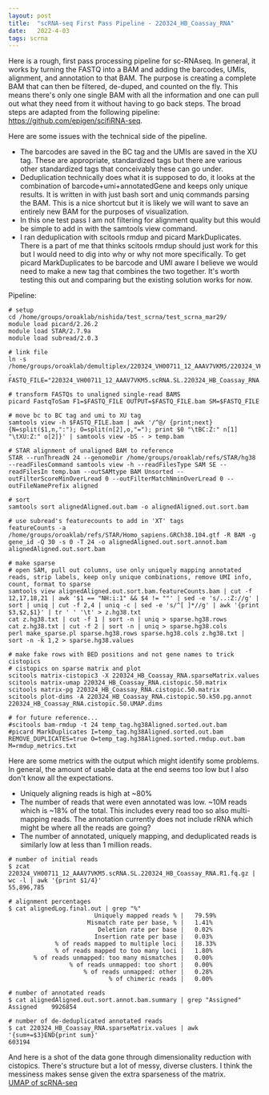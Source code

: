```yaml
---
layout: post
title:  "scRNA-seq First Pass Pipeline - 220324_HB_Coassay_RNA"
date:   2022-4-03
tags: scrna
---
```


Here is a rough, first pass processing pipeline for sc-RNAseq. In general, it works by turning the FASTQ into a BAM and adding the barcodes, UMIs, alignment, and annotation to that BAM. The purpose is creating a complete BAM that can then be filtered, de-duped, and counted on the fly. This means there's only one single BAM with all the information and one can pull out what they need from it without having to go back steps. The broad steps are adapted from the following pipeline: https://github.com/epigen/scifiRNA-seq.

Here are some issues with the technical side of the pipeline.
- The barcodes are saved in the BC tag and the UMIs are saved in the XU tag. These are appropriate, standardized tags but there are various other standardized tags that conceivably these can go under.
- Deduplication technically does what it is supposed to do, it looks at the combination of barcode+umi+annotatedGene and keeps only unique results. It is written in with just bash sort and uniq commands parsing the BAM. This is a nice shortcut but it is likely we will want to save an entirely new BAM for the purposes of visualization.
- In this one test pass I am not filtering for alignment quality but this would be simple to add in with the samtools view command.
- I ran deduplication with scitools rmdup and picard MarkDuplicates. There is a part of me that thinks scitools rmdup should just work for this but I would need to dig into why or why not more specifically. To get picard MarkDuplicates to be barcode and UMI aware I believe we would need to make a new tag that combines the two together. It's worth testing this out and comparing but the existing solution works for now.

Pipeline:
```
# setup
cd /home/groups/oroaklab/nishida/test_scrna/test_scrna_mar29/
module load picard/2.26.2
module load STAR/2.7.9a
module load subread/2.0.3

# link file
ln -s /home/groups/oroaklab/demultiplex/220324_VH00711_12_AAAV7VKM5/220324_VH00711_12_AAAV7VKM5.scRNA.SL.220324_HB_Coassay_RNA.R1.fq.gz .
FASTQ_FILE="220324_VH00711_12_AAAV7VKM5.scRNA.SL.220324_HB_Coassay_RNA.R1.fq.gz"

# transform FASTQs to unaligned single-read BAMS
picard FastqToSam F1=$FASTQ_FILE OUTPUT=$FASTQ_FILE.bam SM=$FASTQ_FILE

# move bc to BC tag and umi to XU tag
samtools view -h $FASTQ_FILE.bam | awk '/^@/ {print;next} {N=split($1,n,":"); O=split(n[2],o,"="); print $0 "\tBC:Z:" n[1] "\tXU:Z:" o[2]}' | samtools view -bS - > temp.bam

# STAR alignment of unaligned BAM to reference
STAR --runThreadN 24 --genomeDir /home/groups/oroaklab/refs/STAR/hg38 --readFilesCommand samtools view -h --readFilesType SAM SE --readFilesIn temp.bam --outSAMtype BAM Unsorted --outFilterScoreMinOverLread 0 --outFilterMatchNminOverLread 0 --outFileNamePrefix aligned

# sort
samtools sort alignedAligned.out.bam -o alignedAligned.out.sort.bam

# use subread's featurecounts to add in 'XT' tags
featureCounts -a /home/groups/oroaklab/refs/STAR/Homo_sapiens.GRCh38.104.gtf -R BAM -g gene_id -Q 30 -s 0 -T 24 -o alignedAligned.out.sort.annot.bam alignedAligned.out.sort.bam

# make sparse
# open SAM, pull out columns, use only uniquely mapping annotated reads, strip labels, keep only unique combinations, remove UMI info, count, format to sparse
samtools view alignedAligned.out.sort.bam.featureCounts.bam | cut -f 12,17,18,21 | awk '$1 == "NH:i:1" && $4 != ""' | sed -e 's/..:Z://g' | sort | uniq | cut -f 2,4 | uniq -c | sed -e 's/^[ ]*//g' | awk '{print $3,$2,$1}' | tr ' ' '\t' > z.hg38.txt
cat z.hg38.txt | cut -f 1 | sort -n | uniq > sparse.hg38.rows
cat z.hg38.txt | cut -f 2 | sort -n | uniq > sparse.hg38.cols
perl make_sparse.pl sparse.hg38.rows sparse.hg38.cols z.hg38.txt | sort -n -k 1,2 > sparse.hg38.values

# make fake rows with BED positions and not gene names to trick cistopics
# cistopics on sparse matrix and plot
scitools matrix-cistopic3 -X 220324_HB_Coassay_RNA.sparseMatrix.values
scitools matrix-umap 220324_HB_Coassay_RNA.cistopic.50.matrix
scitools matrix-pg 220324_HB_Coassay_RNA.cistopic.50.matrix
scitools plot-dims -A 220324_HB_Coassay_RNA.cistopic.50.k50.pg.annot 220324_HB_Coassay_RNA.cistopic.50.UMAP.dims

# for future reference...
#scitools bam-rmdup -t 24 temp_tag.hg38Aligned.sorted.out.bam
#picard MarkDuplicates I=temp_tag.hg38Aligned.sorted.out.bam REMOVE_DUPLICATES=true O=temp_tag.hg38Aligned.sorted.rmdup.out.bam M=rmdup_metrics.txt
```

Here are some metrics with the output which might identify some problems. In general, the amount of usable data at the end seems too low but I also don't know all the expectations.
- Uniquely aligning reads is high at ~80%
- The number of reads that were even annotated was low. ~10M reads which is ~18% of the total. This includes every read too so also multi-mapping reads. The annotation currently does not include rRNA which might be where all the reads are going?
- The number of annotated, uniquely mapping, and deduplicated reads is similarly low at less than 1 million reads.

```
# number of initial reads
$ zcat 220324_VH00711_12_AAAV7VKM5.scRNA.SL.220324_HB_Coassay_RNA.R1.fq.gz | wc -l | awk '{print $1/4}'
55,896,785

# alignment percentages
$ cat alignedLog.final.out | grep "%"
                        Uniquely mapped reads % |	79.59%
                      Mismatch rate per base, % |	1.41%
                         Deletion rate per base |	0.02%
                        Insertion rate per base |	0.03%
             % of reads mapped to multiple loci |	18.33%
             % of reads mapped to too many loci |	1.80%
       % of reads unmapped: too many mismatches |	0.00%
                 % of reads unmapped: too short |	0.00%
                     % of reads unmapped: other |	0.28%
                            % of chimeric reads |	0.00%

# number of annotated reads
$ cat alignedAligned.out.sort.annot.bam.summary | grep "Assigned"
Assigned	9926854

# number of de-deduplicated annotated reads
$ cat 220324_HB_Coassay_RNA.sparseMatrix.values | awk '{sum+=$3}END{print sum}'
603194
```

And here is a shot of the data gone through dimensionality reduction with cistopics. There's structure but a lot of messy, diverse clusters. I think the messiness makes sense given the extra sparseness of the matrix.
<br>[UMAP of scRNA-seq](https://www.dropbox.com/s/rby6ltxidup3oag/blog_scrna.220324_HB_Coassay_RNA.cistopic.50.UMAP.plot.png?dl=0)